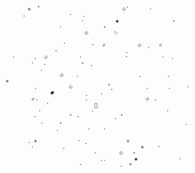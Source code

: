<samp>&nbsp;&nbsp;&nbsp;&nbsp;&nbsp;&nbsp;&nbsp;⋄&nbsp;&nbsp;˚&nbsp;&nbsp;&nbsp;&nbsp;&nbsp;&nbsp;&nbsp;&nbsp;&nbsp;&nbsp;&nbsp;&nbsp;&nbsp;&nbsp;&nbsp;&nbsp;&nbsp;&nbsp;&nbsp;&nbsp;&nbsp;&nbsp;&nbsp;&nbsp;&nbsp;&nbsp;⊹⠁&nbsp;&nbsp;&nbsp;&nbsp;&nbsp;&nbsp;·&nbsp;&nbsp;&nbsp;&nbsp;&nbsp;&nbsp;&nbsp;&nbsp;&nbsp;&nbsp;&nbsp;&nbsp;&nbsp;&nbsp;&nbsp;&nbsp; &nbsp;⠠&nbsp;&nbsp;&nbsp;&nbsp;&nbsp;&nbsp;&nbsp;&nbsp;&nbsp;&nbsp;&nbsp;&nbsp;&nbsp;&nbsp;⠂&nbsp;&nbsp;&nbsp;.&nbsp;&nbsp;&nbsp;&nbsp;&nbsp;&nbsp;&nbsp;&nbsp;&nbsp;&nbsp;&nbsp;&nbsp;&nbsp;&nbsp;&nbsp;&nbsp;<br/>&nbsp;&nbsp;&nbsp;&nbsp;&nbsp;&nbsp;&nbsp;&nbsp;&nbsp;&nbsp;&nbsp;&nbsp;&nbsp;&nbsp;&nbsp;&nbsp;&nbsp;&nbsp;&nbsp;&nbsp;&nbsp;&nbsp;&nbsp;&nbsp;·&nbsp;&nbsp;&nbsp;&nbsp;&nbsp;&nbsp;&nbsp;&nbsp;&nbsp;&nbsp;✺&nbsp;&nbsp;&nbsp;&nbsp;&nbsp;&nbsp;*&nbsp;&nbsp;&nbsp;&nbsp;&nbsp;&nbsp;&nbsp;&nbsp;&nbsp;&nbsp;&nbsp;⋆&nbsp;&nbsp;&nbsp;&nbsp;&nbsp;&nbsp;&nbsp;&nbsp;&nbsp;&nbsp;&nbsp;&nbsp;&nbsp;&nbsp;&nbsp;&nbsp;&nbsp;&nbsp;&nbsp;&nbsp;&nbsp;&nbsp;·&nbsp;&nbsp;&nbsp;&nbsp;&nbsp;*&nbsp;&nbsp;&nbsp;&nbsp;&nbsp;&nbsp;&nbsp;&nbsp;⋆&nbsp;&nbsp;&nbsp;&nbsp;&nbsp;&nbsp;&nbsp;<br/>&nbsp;&nbsp;&nbsp;&nbsp;&nbsp;&nbsp;&nbsp;&nbsp;&nbsp;&nbsp;&nbsp;&nbsp;&nbsp;&nbsp;&nbsp;&nbsp;&nbsp;&nbsp;&nbsp;&nbsp;&nbsp;&nbsp;&nbsp;&nbsp;&nbsp;⊹&nbsp;&nbsp;&nbsp;&nbsp;&nbsp;&nbsp;&nbsp;&nbsp;✨&nbsp;&nbsp;&nbsp;&nbsp;&nbsp;&nbsp;&nbsp;&nbsp;&nbsp;&nbsp;&nbsp;&nbsp;&nbsp;&nbsp;&nbsp;&nbsp;&nbsp;&nbsp;&nbsp;&nbsp;&nbsp;&nbsp;&nbsp;&nbsp;&nbsp;&nbsp;&nbsp;&nbsp;&nbsp;&nbsp;&nbsp;&nbsp;&nbsp;&nbsp;&nbsp;&nbsp;&nbsp;*&nbsp;&nbsp;&nbsp;&nbsp;&nbsp;&nbsp;&nbsp;&nbsp;&nbsp;&nbsp;&nbsp;&nbsp;&nbsp;&nbsp;&nbsp;&nbsp;&nbsp;&nbsp;&nbsp;&nbsp;&nbsp;&nbsp;&nbsp;&nbsp;&nbsp;&nbsp;&nbsp;<br/>&nbsp;&nbsp;&nbsp;&nbsp;&nbsp;&nbsp;&nbsp;&nbsp;&nbsp;&nbsp;&nbsp;&nbsp;&nbsp;&nbsp;&nbsp;&nbsp;&nbsp;&nbsp;⠁&nbsp;&nbsp;&nbsp;&nbsp;&nbsp;&nbsp;&nbsp;&nbsp;⠂&nbsp;&nbsp;✧&nbsp;&nbsp;&nbsp;&nbsp;&nbsp;&nbsp;&nbsp;&nbsp;&nbsp;&nbsp;⊹&nbsp;&nbsp;⡀&nbsp;&nbsp;✧&nbsp;&nbsp;&nbsp;&nbsp;&nbsp;&nbsp;&nbsp;&nbsp;&nbsp;&nbsp;&nbsp;&nbsp;&nbsp;&nbsp; &nbsp;&nbsp;&nbsp;&nbsp;&nbsp;&nbsp;&nbsp;&nbsp;&nbsp;⠐&nbsp;&nbsp;&nbsp; &nbsp;&nbsp;&nbsp;&nbsp;&nbsp;&nbsp;&nbsp;&nbsp;&nbsp;&nbsp;&nbsp;&nbsp;&nbsp;&nbsp;&nbsp;&nbsp;&nbsp;&nbsp;.&nbsp;&nbsp;&nbsp;&nbsp;<br/>&nbsp;&nbsp;·&nbsp;&nbsp;&nbsp;&nbsp;&nbsp;&nbsp;.&nbsp;&nbsp;⊹&nbsp;&nbsp;&nbsp;&nbsp;&nbsp;&nbsp;&nbsp;&nbsp;&nbsp;&nbsp;·&nbsp;&nbsp;&nbsp;&nbsp;&nbsp;&nbsp;&nbsp;&nbsp;&nbsp;&nbsp;&nbsp;&nbsp;&nbsp;⠐&nbsp;&nbsp;&nbsp;&nbsp;&nbsp;&nbsp;&nbsp;*&nbsp;&nbsp;&nbsp;&nbsp;·&nbsp;&nbsp;.&nbsp;&nbsp;&nbsp;&nbsp;&nbsp;&nbsp;&nbsp;&nbsp;&nbsp;&nbsp;&nbsp;&nbsp;*&nbsp;&nbsp;·&nbsp;&nbsp;&nbsp;.&nbsp;&nbsp;&nbsp;&nbsp;&nbsp;&nbsp;&nbsp;&nbsp;&nbsp;&nbsp;&nbsp;⋆&nbsp;&nbsp;⡀&nbsp;&nbsp;&nbsp;&nbsp;&nbsp;&nbsp;&nbsp;&nbsp;&nbsp;&nbsp;&nbsp;<br/>&nbsp;&nbsp;&nbsp;&nbsp;&nbsp;&nbsp;&nbsp;&nbsp;&nbsp;&nbsp;&nbsp;. &nbsp;&nbsp;&nbsp;&nbsp;&nbsp;&nbsp;&nbsp;&nbsp;&nbsp;&nbsp;&nbsp;&nbsp;&nbsp;&nbsp;&nbsp;&nbsp;&nbsp;⊹&nbsp;&nbsp;&nbsp;&nbsp;.&nbsp;&nbsp;&nbsp;&nbsp;&nbsp;&nbsp;&nbsp;&nbsp;&nbsp;&nbsp;&nbsp;&nbsp;&nbsp;&nbsp;&nbsp;&nbsp;&nbsp;&nbsp;&nbsp;.&nbsp;&nbsp;&nbsp;&nbsp;&nbsp;&nbsp;&nbsp;&nbsp;.&nbsp;&nbsp;&nbsp;&nbsp;&nbsp;&nbsp;&nbsp;⋄&nbsp;&nbsp;&nbsp;*&nbsp;&nbsp;&nbsp;&nbsp;&nbsp;&nbsp;&nbsp;&nbsp;&nbsp;&nbsp;&nbsp;&nbsp;&nbsp;&nbsp;&nbsp;&nbsp;&nbsp;&nbsp;&nbsp;&nbsp;&nbsp;&nbsp;&nbsp;<br/>&nbsp;&nbsp;&nbsp;&nbsp;&nbsp;&nbsp;&nbsp;&nbsp;&nbsp;.&nbsp;&nbsp;&nbsp;&nbsp;&nbsp;&nbsp;&nbsp;&nbsp;&nbsp;&nbsp;⊹&nbsp;&nbsp;&nbsp;&nbsp;&nbsp;&nbsp;&nbsp;&nbsp;&nbsp;&nbsp;&nbsp;˚⡀&nbsp;&nbsp;&nbsp;&nbsp;&nbsp;&nbsp;&nbsp;&nbsp;&nbsp;&nbsp;.&nbsp;&nbsp;&nbsp;&nbsp;&nbsp;&nbsp;.&nbsp;&nbsp;&nbsp;&nbsp;&nbsp;·&nbsp;&nbsp;&nbsp;*&nbsp;&nbsp;&nbsp;&nbsp;&nbsp;&nbsp;&nbsp;&nbsp;&nbsp;&nbsp;&nbsp;&nbsp;✺&nbsp;&nbsp;&nbsp;&nbsp;&nbsp;&nbsp;&nbsp;&nbsp;&nbsp;&nbsp;⡀&nbsp;&nbsp;&nbsp;⠠&nbsp;&nbsp;&nbsp;&nbsp;&nbsp;&nbsp;&nbsp;&nbsp;&nbsp;&nbsp;<br/>&nbsp;&nbsp;&nbsp;&nbsp;&nbsp;&nbsp;&nbsp;&nbsp;⟡⠠&nbsp;&nbsp;&nbsp;&nbsp;&nbsp;&nbsp;&nbsp;&nbsp;&nbsp;&nbsp;&nbsp;&nbsp;&nbsp;&nbsp;&nbsp;.&nbsp;&nbsp;&nbsp;&nbsp;&nbsp;&nbsp;&nbsp;&nbsp;&nbsp;&nbsp;&nbsp;&nbsp;&nbsp;&nbsp;&nbsp;&nbsp;&nbsp;&nbsp;⊹&nbsp;⠠&nbsp;&nbsp;&nbsp;*&nbsp;&nbsp;&nbsp;&nbsp;&nbsp;&nbsp;&nbsp;&nbsp;&nbsp;&nbsp;&nbsp;&nbsp; &nbsp;&nbsp;&nbsp;&nbsp;&nbsp;&nbsp;&nbsp;&nbsp;⠁&nbsp;&nbsp;&nbsp;&nbsp;&nbsp;&nbsp;&nbsp;&nbsp;&nbsp;&nbsp;&nbsp;&nbsp;&nbsp;&nbsp;🌙&nbsp;&nbsp;&nbsp;&nbsp;&nbsp;&nbsp;&nbsp;&nbsp;&nbsp;&nbsp;&nbsp;&nbsp;<br/>&nbsp;&nbsp;&nbsp;&nbsp;&nbsp;&nbsp;&nbsp;&nbsp;&nbsp;&nbsp;⠐&nbsp;&nbsp;&nbsp;&nbsp;&nbsp;&nbsp;&nbsp;&nbsp;&nbsp;&nbsp;&nbsp;&nbsp;&nbsp;&nbsp;&nbsp;&nbsp;·&nbsp;&nbsp;&nbsp;&nbsp;&nbsp;&nbsp;&nbsp;&nbsp;&nbsp;&nbsp;&nbsp;&nbsp;&nbsp;&nbsp;&nbsp;&nbsp;&nbsp;&nbsp;&nbsp;&nbsp;&nbsp;&nbsp;&nbsp;⠂&nbsp;&nbsp;&nbsp;&nbsp;&nbsp;&nbsp;&nbsp;&nbsp;&nbsp;&nbsp;&nbsp;&nbsp;&nbsp;&nbsp;&nbsp;&nbsp;⠂&nbsp;&nbsp;&nbsp;&nbsp;&nbsp;&nbsp;&nbsp;&nbsp;&nbsp;&nbsp;˚&nbsp;⠐&nbsp;&nbsp;&nbsp;&nbsp;&nbsp;&nbsp;&nbsp;&nbsp;&nbsp;&nbsp;&nbsp;.&nbsp;˚&nbsp;&nbsp;&nbsp;&nbsp;<br/>&nbsp;&nbsp;&nbsp;&nbsp;&nbsp;&nbsp;&nbsp;&nbsp;&nbsp;&nbsp;&nbsp;·&nbsp;&nbsp;&nbsp;&nbsp;&nbsp;⋆&nbsp;&nbsp;&nbsp;&nbsp;&nbsp;&nbsp;&nbsp;&nbsp;&nbsp;&nbsp;&nbsp;&nbsp;&nbsp;&nbsp;&nbsp;&nbsp;&nbsp;&nbsp;&nbsp;&nbsp;&nbsp;&nbsp;&nbsp;&nbsp;&nbsp;&nbsp;&nbsp;&nbsp;&nbsp;&nbsp;&nbsp;&nbsp;&nbsp;&nbsp;&nbsp;&nbsp;&nbsp;&nbsp;&nbsp;.&nbsp;&nbsp;&nbsp;&nbsp;&nbsp;&nbsp;&nbsp;&nbsp;&nbsp;&nbsp;&nbsp;&nbsp;&nbsp;&nbsp;&nbsp;&nbsp;&nbsp;.&nbsp;&nbsp;&nbsp;&nbsp;&nbsp;&nbsp;&nbsp;&nbsp;&nbsp;·&nbsp;&nbsp;&nbsp;&nbsp;·&nbsp;&nbsp;&nbsp;&nbsp;&nbsp;&nbsp;&nbsp;&nbsp;&nbsp;<br/>&nbsp;&nbsp;&nbsp;&nbsp;&nbsp;&nbsp;&nbsp;&nbsp;&nbsp;&nbsp;&nbsp;&nbsp;&nbsp;&nbsp;&nbsp;&nbsp;&nbsp;&nbsp;&nbsp;&nbsp;&nbsp;&nbsp;&nbsp;&nbsp;&nbsp;&nbsp;&nbsp;&nbsp;&nbsp;&nbsp;&nbsp;&nbsp;&nbsp;&nbsp;&nbsp;&nbsp;&nbsp;&nbsp;&nbsp;&nbsp;&nbsp;&nbsp;&nbsp;&nbsp;&nbsp;&nbsp;&nbsp;&nbsp;&nbsp;&nbsp;&nbsp;&nbsp;&nbsp;&nbsp;&nbsp;&nbsp;&nbsp;&nbsp;&nbsp;&nbsp;&nbsp;&nbsp;&nbsp;&nbsp;&nbsp;&nbsp;.&nbsp;⋄&nbsp;&nbsp;&nbsp;&nbsp;&nbsp;&nbsp;&nbsp;&nbsp;&nbsp;&nbsp;&nbsp;&nbsp;&nbsp;⠂&nbsp;⡀&nbsp;&nbsp;&nbsp;&nbsp;&nbsp;&nbsp;&nbsp;&nbsp;&nbsp;&nbsp;&nbsp;&nbsp;+&nbsp;&nbsp;<br/>&nbsp;&nbsp;&nbsp;&nbsp;&nbsp;&nbsp;&nbsp;&nbsp;·&nbsp;&nbsp;&nbsp;&nbsp;&nbsp;&nbsp;&nbsp;&nbsp;&nbsp;.&nbsp;&nbsp;&nbsp;&nbsp;&nbsp;&nbsp;&nbsp;&nbsp;&nbsp;&nbsp;&nbsp;&nbsp;&nbsp;&nbsp;&nbsp;&nbsp;&nbsp;&nbsp;&nbsp;&nbsp;&nbsp;&nbsp;&nbsp;&nbsp;⋄&nbsp;&nbsp;&nbsp;&nbsp;⠐&nbsp;&nbsp;&nbsp;&nbsp;&nbsp;&nbsp;&nbsp;&nbsp;&nbsp;&nbsp;&nbsp;&nbsp;&nbsp;&nbsp;&nbsp;&nbsp;&nbsp;&nbsp;&nbsp;&nbsp;&nbsp;&nbsp;&nbsp;&nbsp;&nbsp;&nbsp;&nbsp;&nbsp;&nbsp;&nbsp;&nbsp;&nbsp;&nbsp;&nbsp;&nbsp;&nbsp;&nbsp;&nbsp;·&nbsp;&nbsp;&nbsp;&nbsp;&nbsp;&nbsp;&nbsp;⊹&nbsp;&nbsp;&nbsp;⋆<br/>&nbsp;&nbsp;&nbsp;&nbsp;&nbsp;&nbsp;&nbsp;&nbsp;&nbsp;&nbsp;&nbsp;&nbsp;&nbsp;&nbsp;&nbsp;&nbsp;&nbsp;&nbsp;&nbsp;&nbsp;&nbsp;&nbsp;&nbsp;&nbsp;&nbsp;&nbsp;&nbsp;&nbsp;&nbsp;&nbsp;..&nbsp;&nbsp;&nbsp;&nbsp;&nbsp;&nbsp;&nbsp;&nbsp;&nbsp;✺&nbsp;&nbsp;&nbsp;&nbsp;&nbsp;&nbsp;&nbsp;&nbsp;&nbsp;&nbsp;&nbsp;&nbsp;&nbsp;·&nbsp;&nbsp;&nbsp;&nbsp;&nbsp;&nbsp;&nbsp;&nbsp;&nbsp;&nbsp;&nbsp;&nbsp;&nbsp;&nbsp;&nbsp;&nbsp;&nbsp;&nbsp;&nbsp;&nbsp;&nbsp;&nbsp;&nbsp;&nbsp;&nbsp;&nbsp;⠐&nbsp;&nbsp;&nbsp;&nbsp;&nbsp;&nbsp;&nbsp;&nbsp;&nbsp;&nbsp;&nbsp;&nbsp;.&nbsp;&nbsp;*&nbsp;<br/></samp>